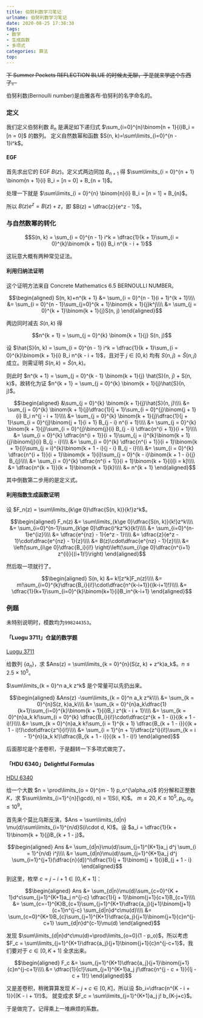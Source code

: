 ```yaml
---
title: 伯努利数学习笔记
urlname: 伯努利数学习笔记
date: 2020-08-25 17:38:38
tags:
- 数学
- 生成函数
- 多项式
categories: 算法
top:
---
```


~~下 Summer Pockets REFLECTION BLUE 的时候太无聊，于是就来学这个东西了。~~

<!-- more -->

伯努利数(Bernoulli number)是由雅各布·伯努利的名字命名的。

### 定义

我们定义伯努利数 $B_n$ 是满足如下递归式 $\sum_{i=0}^{n}\binom{n + 1}{i}B_i = [n = 0]$ 的数列。
定义自然数幂和函数 $S(n, k)=\sum\limits_{i=0}^{n - 1}i^k$。

#### EGF

首先求出它的 EGF $B(z)$。定义式两边同加 $B_{n + 1}$ 得 $\sum\limits_{i = 0}^{n + 1} \binom{n + 1}{i} B_i = [n = 0] + B_{n + 1}$。

处理一下就是 $\sum\limits_{i = 0}^{n} \binom{n}{i} B_i = [n = 1] + B_{n}$。

所以 $B(z)e^z = B(z) + z$，即 $B(z) = \dfrac{z}{e^z - 1}$。

### 与自然数幂的转化

$$S(n, k) = \sum_{i = 0}^{n - 1} i^k = \dfrac{1}{k + 1}\sum_{i = 0}^{k}\binom{k + 1}{i} B_i n^{k - i + 1}$$

这玩意大概有两种常见证法。

#### 利用归纳法证明

这个证明方法来自 Concrete Mathematics 6.5 BERNOULLI NUMBER。

$$\begin{aligned}
S(n, k)+n^{k + 1} &= \sum_{i = 0}^{n - 1}(i + 1)^{k + 1}\\\\
&= \sum_{i = 0}^{n - 1}\sum_{j=0}^{k + 1}\binom{k + 1}{j}k^j\\\\
&= \sum_{j = 0}^{k + 1}\binom{k + 1}{j}S(n, j)
\end{aligned}$$

两边同时减去 $S(n, k)$ 得

$$n^{k + 1} = \sum_{j = 0}^{k} \binom{k + 1}{j} S(n, j)$$

设 $\hat{S}(n, k) = \sum_{i = 0}^{n - 1} i^k = \dfrac{1}{k + 1}\sum_{i = 0}^{k}\binom{k + 1}{i} B_i n^{k - i + 1}$，且对于 $j\in [0, k)$ 均有 $S(n, j) = \hat{S}(n, j)$ 成立。则需证明 $S(n, k) = \hat{S}(n, k)$。

则此时 $n^{k + 1} = \sum_{j = 0}^{k - 1} \binom{k + 1}{j} \hat{S}(n, j) + S(n, k)$，故转化为证 $n^{k + 1} = \sum_{j = 0}^{k} \binom{k + 1}{j}\hat{S}(n, j)$。

$$\begin{aligned}
  &\sum_{j = 0}^{k} \binom{k + 1}{j}\hat{S}(n, j)\\\\
  &= \sum_{j = 0}^{k} \binom{k + 1}{j}\dfrac{1}{j + 1}\sum_{i = 0}^{j}\binom{j + 1}{i} B_i n^{j - i + 1}\\\\
  &= \sum_{j = 0}^{k} \binom{k + 1}{j}\dfrac{1}{j + 1}\sum_{i = 0}^{j}\binom{j + 1}{i + 1} B_{j - i} n^{i + 1}\\\\
  &= \sum_{j = 0}^{k} \binom{k + 1}{j}\sum_{i = 0}^{j}\binom{j}{i} B_{j - i} \dfrac{n^{i + 1}}{i + 1}\\\\
  &= \sum_{i = 0}^{k} \dfrac{n^{i + 1}}{i + 1}\sum_{j = i}^{k}\binom{k + 1}{j}\binom{j}{i} B_{j - i}\\\\
  &= \sum_{i = 0}^{k} \dfrac{n^{i + 1}}{i + 1}\binom{k + 1}{i}\sum_{j = i}^{k}\binom{k + 1 - i}{j - i} B_{j - i}\\\\
  &= \sum_{i = 0}^{k} \dfrac{n^{i + 1}}{i + 1}\binom{k + 1}{i}\sum_{j = 0}^{k - i}\binom{k + 1 - i}{j} B_{j}\\\\
  &= \sum_{i = 0}^{k} \dfrac{n^{i + 1}}{i + 1}\binom{k + 1}{i}[i = k]\\\\
  &= \dfrac{n^{k + 1}}{k + 1}\binom{k + 1}{k}\\\\
  &= n^{k + 1}
\end{aligned}$$

其中倒数第二步用的是定义式。

#### 利用指数生成函数证明

设 $F_n(z) = \sum\limits_{k\ge 0}\dfrac{S(n, k)}{k!}z^k$。

$$\begin{aligned}
  F_n(z) &= \sum\limits_{k\ge 0}\dfrac{S(n, k)}{k!}z^k\\\\
  &= \sum_{i=0}^{n-1}\sum_{k\ge 0}\dfrac{i^kz^k}{k!}\\\\
  &= \sum_{i=0}^{n-1}e^{iz}\\\\
  &= \dfrac{e^{nz} - 1}{e^z - 1}\\\\
  &= \dfrac{z}{e^z - 1}\cdot\dfrac{e^{nz} - 1}{z}\\\\
  &= B(z)\cdot\dfrac{e^{nz} - 1}{z}\\\\
  &= \left(\sum_{i\ge 0}\dfrac{B_i}{i!} \right)\left(\sum_{i\ge 0}\dfrac{n^{i+1} z^{i}}{(i+1)!}\right)
\end{aligned}$$

然后取一项就行了。

$$\begin{aligned}
  S(n, k) &= k![z^k]F_n(z)\\\\
  &= m!\sum_{i=0}^{k}\dfrac{B_i}{i!}\cdot\dfrac{n^{k-i+1}}{(k-i+1)!}\\\\
  &= \dfrac{1}{k+1}\sum_{i=0}^{k}\binom{k+1}{i}B_in^{k-i+1}
\end{aligned}$$

### 例题

未特别说明时，模数均为`998244353`。

#### 「Luogu 3711」仓鼠的数学题

[Luogu 3711](https://www.luogu.com.cn/problem/P3711)

给数列 $\{a_n\}$，求 $Ans(z) = \sum\limits_{k = 0}^{n}(S(z, k) + z^k)a_k$。$n\le 2.5\times 10^5$。

$\sum\limits_{k = 0}^n a_k z^k$ 是个常量可以先扔出来。

$$\begin{aligned}
  &Ans(z) -\sum\limits_{k = 0}^n a_k z^k\\\\
  &= \sum_{k = 0}^{n}S(z, k)a_k\\\\
  &= \sum_{k = 0}^{n}a_k\dfrac{1}{k+1}\sum_{i=0}^{k}\binom{k + 1}{i}B_i z^{k - i + 1}\\\\
  &= \sum_{k = 0}^{n}a_k k!\sum_{i = 0}^{k} \dfrac{B_i}{i!}\cdot\dfrac{z^{k + 1 - i}}{(k + 1 - i)!}\\\\
  &= \sum_{k = 0}^{n}a_k k!\sum_{i = 1}^{k + 1} \dfrac{B_{k + 1 - i}}{(k + 1 - i)!}\cdot\dfrac{z^i}{i!}\\\\
  &= \sum_{i = 1}^{n + 1}\dfrac{z^i}{i!}\sum_{k = i - 1}^{n}(a_k k!)\dfrac{B_{k + 1 - i}}{(k + 1 - i)!}
\end{aligned}$$

后面那坨是个差卷积，于是翻转一下多项式做完了。

#### 「HDU 6340」Delightful Formulas

[HDU 6340](http://acm.hdu.edu.cn/showproblem.php?pid=6340)

给一个大数 $n = \prod\limits_{o = 0}^{m - 1} p_o^{\alpha_o}$ 的分解和正整数 $K$，求 $\sum\limits_{i=1}^{n}[\gcd(i, n) = 1]S(i, K)$。
$m\le 20, K\le 10^5, p_o, \alpha_o\le 10^9$。

首先来个莫比乌斯反演，$Ans = \sum\limits_{d|n} \mu(d)\sum\limits_{i=1}^{n/d}S(i\cdot d, K)$。设 $a_i = \dfrac{1}{k + 1}\binom{k + 1}{j}B_{k + 1 - j}$。

$$\begin{aligned}
  Ans &= \sum_{d|n}\mu(d)\sum_{j=1}^{K+1}a_j d^j \sum_{i = 1}^{n/d} i^j\\\\
  &= \sum_{d|n}\mu(d)\sum_{j=1}^{K+1}a_j d^j \sum_{i=1}^{j+1}(\dfrac{n}{d})^i\dfrac{1}{j + 1}\binom{j + 1}{i}B_{j + 1 - i}
\end{aligned}$$

到这里，枚举 $c = j - i + 1\in[0, K + 1]$：

$$\begin{aligned}
  Ans &= \sum_{d|n}\mu(d)\sum_{c=0}^{K + 1}d^c\sum_{j=1}^{K+1}a_j n^{j-c} \dfrac{1}{j + 1}\binom{j+1}{c+1}B_{c+1}\\\\
  &= \sum_{c=-1}^{K}B_{c+1}\sum_{j=1}^{K+1}\dfrac{a_j}{j+1}\binom{j+1}{c+1}n^{j-c} \sum_{d|n}d^c\mu(d)\\\\
  &= \sum_{c=0}^{K+1}B_{c}\sum_{j=1}^{K+1}\dfrac{a_j}{j+1}\binom{j+1}{c}n^{j-c+1} \sum_{d|n}d^{c-1}\mu(d)
\end{aligned}$$

发现 $\sum\limits_{d|n}d^c\mu(d)=\prod\limits_{o=0}(1 - p_o)$，所以考虑 $F_c = \sum\limits_{j=1}^{K+1}\dfrac{a_j}{j+1}\binom{j+1}{c}n^{j-c+1}$，我们要对于 $c\in[0, K + 1]$ 全求出来。

$$\begin{aligned}
  F_c &= \sum_{j=1}^{K+1}\dfrac{a_j}{j+1}\binom{j+1}{c}n^{j-c+1}\\\\
  &= \dfrac{1}{c!}\sum_{j=1}^{K+1}a_j j!\dfrac{n^{j - c + 1}}{(j - c + 1)!}
\end{aligned}$$

又是差卷积，稍微算算发现 $K-j+c\in[0, K]$，所以设 $b_i=\dfrac{n^{K - i + 1}}{(K - i + 1)!}$。
就变成求 $F_c = \sum\limits_{j=1}^{K+1}a_j j! b_{K-j+c}$。

于是做完了。记得乘上一堆麻烦的系数。